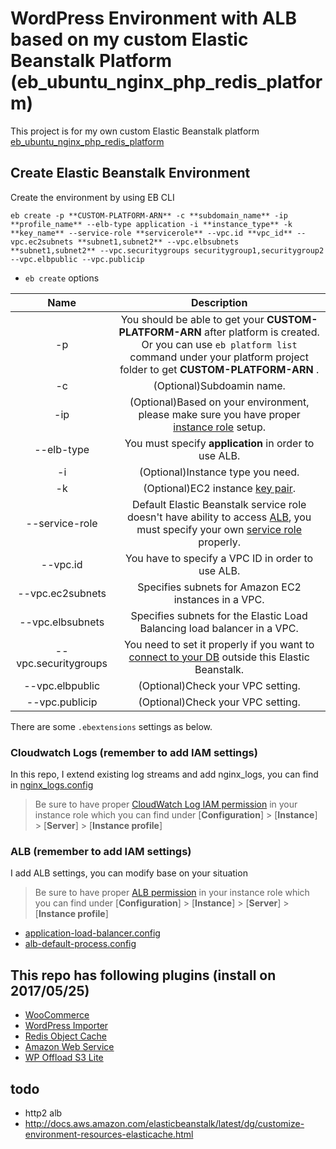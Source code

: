 # WordPress Environment with ALB based on my custom Elastic Beanstalk Platform (eb_ubuntu_nginx_php_redis_platform)
This project is for my own custom Elastic Beanstalk platform [eb_ubuntu_nginx_php_redis_platform](https://github.com/sebastian-hsu/eb_ubuntu_nginx_php_redis_platform) 

## Create Elastic Beanstalk Environment
Create the environment by using EB CLI
```
eb create -p **CUSTOM-PLATFORM-ARN** -c **subdomain_name** -ip **profile_name** --elb-type application -i **instance_type** -k **key_name** --service-role **servicerole** --vpc.id **vpc_id** --vpc.ec2subnets **subnet1,subnet2** --vpc.elbsubnets **subnet1,subnet2** --vpc.securitygroups securitygroup1,securitygroup2 --vpc.elbpublic --vpc.publicip
```
- `eb create` options

|Name|Description|
|:---:|:---:|
|-p|You should be able to get your **CUSTOM-PLATFORM-ARN** after platform is created. Or you can use `eb platform list` command under your platform project folder to get **CUSTOM-PLATFORM-ARN** .|
|-c|(Optional)Subdoamin name.|
|-ip|(Optional)Based on your environment, please make sure you have proper [instance role](http://docs.aws.amazon.com/elasticbeanstalk/latest/dg/concepts-roles.html#concepts-roles-instance) setup.|
|--elb-type|You must specify **application** in order to use ALB.|
|-i|(Optional)Instance type you need.|
|-k|(Optional)EC2 instance [key pair](http://docs.aws.amazon.com/elasticbeanstalk/latest/dg/using-features.managing.ec2.html).|
|--service-role|Default Elastic Beanstalk service role doesn't have ability to access [ALB]((#ALB)), you must specify your own [service role](http://docs.aws.amazon.com/elasticbeanstalk/latest/dg/concepts-roles.html#concepts-roles-service) properly.|
|--vpc.id|You have to specify a VPC ID in order to use ALB.|
|--vpc.ec2subnets|Specifies subnets for Amazon EC2 instances in a VPC.|
|--vpc.elbsubnets|Specifies subnets for the Elastic Load Balancing load balancer in a VPC.|
|--vpc.securitygroups|You need to set it properly if you want to [connect to your DB](http://docs.aws.amazon.com/elasticbeanstalk/latest/dg/AWSHowTo.RDS.html) outside this Elastic Beanstalk.|
|--vpc.elbpublic|(Optional)Check your VPC setting.|
|--vpc.publicip|(Optional)Check your VPC setting.|

There are some `.ebextensions` settings as below.  
### Cloudwatch Logs (remember to add IAM settings)
In this repo, I extend existing log streams and add nginx_logs, you can find in [nginx_logs.config](.ebextensions/nginx_logs.config)
> Be sure to have proper [CloudWatch Log IAM permission](http://docs.aws.amazon.com/elasticbeanstalk/latest/dg/AWSHowTo.cloudwatchlogs.html) in your instance role which you can find under [**Configuration**] > [**Instance**] > [**Server**] > [**Instance profile**]
### <a name="ALB"></a>ALB (remember to add IAM settings)
I add ALB settings, you can modify base on your situation
> Be sure to have proper [ALB permission](http://docs.aws.amazon.com/elasticbeanstalk/latest/dg/environments-cfg-applicationloadbalancer.html) in your instance role which you can find under [**Configuration**] > [**Instance**] > [**Server**] > [**Instance profile**]
- [application-load-balancer.config](.ebextensions/application-load-balancer.config)
- [alb-default-process.config](.ebextensions/alb-default-process.config)

## This repo has following plugins (install on 2017/05/25)
- [WooCommerce](https://wordpress.org/plugins/woocommerce/)
- [WordPress Importer](https://wordpress.org/plugins/wordpress-importer/)
- [Redis Object Cache](https://wordpress.org/plugins/redis-cache/)
- [Amazon Web Service](https://wordpress.org/plugins/amazon-web-services/)
- [WP Offload S3 Lite](https://wordpress.org/plugins/amazon-s3-and-cloudfront/)

## todo
- http2 alb
- http://docs.aws.amazon.com/elasticbeanstalk/latest/dg/customize-environment-resources-elasticache.html

